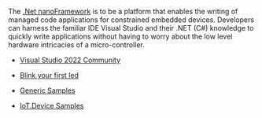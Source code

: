
The [.Net nanoFramework](https://github.com/nanoframework) is to be a platform that enables the writing of managed code applications for constrained embedded devices. Developers can harness the familiar IDE Visual Studio and their .NET (C#) knowledge to quickly write applications without having to worry about the low level hardware intricacies of a micro-controller.


- [Visual Studio 2022 Community ](https://visualstudio.microsoft.com/vs/community/)

- [Blink your first led](https://github.com/nanoframework/Samples/tree/main/samples/Blinky)
- [Generic Samples](https://github.com/nanoframework/Samples)
- [IoT.Device Samples](https://github.com/nanoFramework/nanoFramework.IoT.Device)


